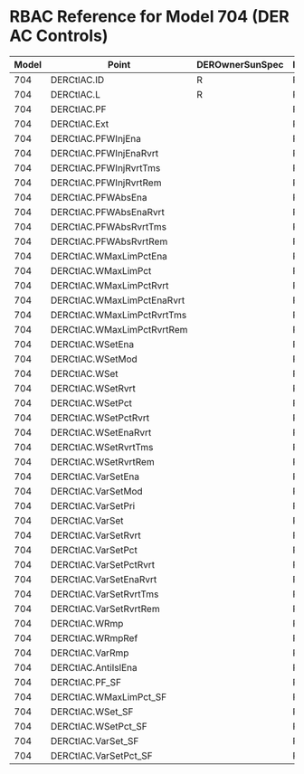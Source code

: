 # RBAC Reference for Model 704 (DER AC Controls)

| Model | Point | DEROwnerSunSpec | DERInstallerSunSpec | DERVendorSunSpec | ServiceProviderSunSpec | GridOperatorSunSpec |
|-------|-------|------------------|---------------------|------------------|------------------------|---------------------|
| 704 | DERCtlAC.ID | R | R | R | R | R |
| 704 | DERCtlAC.L | R | R | R | R | R |
| 704 | DERCtlAC.PF |  | RW | R | RW | RW |
| 704 | DERCtlAC.Ext |  | RW | R | RW | RW |
| 704 | DERCtlAC.PFWInjEna |  | RW | R | RW | RW |
| 704 | DERCtlAC.PFWInjEnaRvrt |  | RW | R | RW | RW |
| 704 | DERCtlAC.PFWInjRvrtTms |  | RW | R | RW | RW |
| 704 | DERCtlAC.PFWInjRvrtRem |  | R | R | R | R |
| 704 | DERCtlAC.PFWAbsEna |  | RW | R | RW | RW |
| 704 | DERCtlAC.PFWAbsEnaRvrt |  | RW | R | RW | RW |
| 704 | DERCtlAC.PFWAbsRvrtTms |  | RW | R | RW | RW |
| 704 | DERCtlAC.PFWAbsRvrtRem |  | R | R | R | R |
| 704 | DERCtlAC.WMaxLimPctEna |  | RW | R | RW | RW |
| 704 | DERCtlAC.WMaxLimPct |  | RW | R | RW | RW |
| 704 | DERCtlAC.WMaxLimPctRvrt |  | RW | R | RW | RW |
| 704 | DERCtlAC.WMaxLimPctEnaRvrt |  | RW | R | RW | RW |
| 704 | DERCtlAC.WMaxLimPctRvrtTms |  | RW | R | RW | RW |
| 704 | DERCtlAC.WMaxLimPctRvrtRem |  | R | R | R | R |
| 704 | DERCtlAC.WSetEna |  | RW | R | RW | RW |
| 704 | DERCtlAC.WSetMod |  | RW | R | RW | RW |
| 704 | DERCtlAC.WSet |  | RW | R | RW | RW |
| 704 | DERCtlAC.WSetRvrt |  | RW | R | RW | RW |
| 704 | DERCtlAC.WSetPct |  | RW | R | RW | RW |
| 704 | DERCtlAC.WSetPctRvrt |  | RW | R | RW | RW |
| 704 | DERCtlAC.WSetEnaRvrt |  | RW | R | RW | RW |
| 704 | DERCtlAC.WSetRvrtTms |  | RW | R | RW | RW |
| 704 | DERCtlAC.WSetRvrtRem |  | R | R | R | R |
| 704 | DERCtlAC.VarSetEna |  | RW | R | RW | RW |
| 704 | DERCtlAC.VarSetMod |  | RW | R | RW | RW |
| 704 | DERCtlAC.VarSetPri |  | RW | R | RW | RW |
| 704 | DERCtlAC.VarSet |  | RW | R | RW | RW |
| 704 | DERCtlAC.VarSetRvrt |  | RW | R | RW | RW |
| 704 | DERCtlAC.VarSetPct |  | RW | R | RW | RW |
| 704 | DERCtlAC.VarSetPctRvrt |  | RW | R | RW | RW |
| 704 | DERCtlAC.VarSetEnaRvrt |  | RW | R | RW | RW |
| 704 | DERCtlAC.VarSetRvrtTms |  | RW | R | RW | RW |
| 704 | DERCtlAC.VarSetRvrtRem |  | R | R | R | R |
| 704 | DERCtlAC.WRmp |  | RW | R | RW | RW |
| 704 | DERCtlAC.WRmpRef |  | RW | R | RW | RW |
| 704 | DERCtlAC.VarRmp |  | RW | R | RW | RW |
| 704 | DERCtlAC.AntiIslEna |  | RW | R | RW | RW |
| 704 | DERCtlAC.PF_SF |  | R | R | R | R |
| 704 | DERCtlAC.WMaxLimPct_SF |  | R | R | R | R |
| 704 | DERCtlAC.WSet_SF |  | R | R | R | R |
| 704 | DERCtlAC.WSetPct_SF |  | R | R | R | R |
| 704 | DERCtlAC.VarSet_SF |  | R | R | R | R |
| 704 | DERCtlAC.VarSetPct_SF |  | R | R | R | R |
